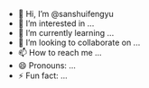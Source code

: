 - 👋 Hi, I’m @sanshuifengyu
- 👀 I’m interested in ...
- 🌱 I’m currently learning ...
- 💞️ I’m looking to collaborate on ...
- 📫 How to reach me ...
- 😄 Pronouns: ...
- ⚡ Fun fact: ...

<!---
sanshuifengyu/sanshuifengyu is a ✨ special ✨ repository because its `README.md` (this file) appears on your GitHub profile.
You can click the Preview link to take a look at your changes.
--->
